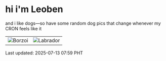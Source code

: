 # hi i'm Leoben

and i like dogs—so have some random dog pics that change whenever my CRON feels like it

|  |  |
|--------|----------|
| ![Borzoi](https://random-dog-vercel.vercel.app/api/random-borzoi?v=1752364774) | ![Labrador](https://random-dog-vercel.vercel.app/api/random-labrador?v=1752364774) |

Last updated: 2025-07-13 07:59 PHT
